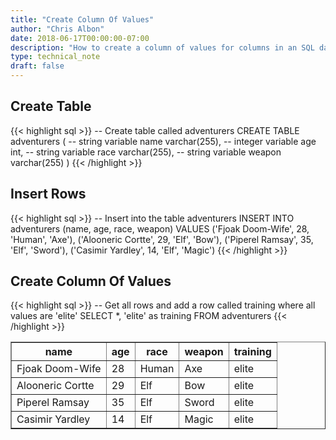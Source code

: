 ```yaml
---
title: "Create Column Of Values"
author: "Chris Albon"
date: 2018-06-17T00:00:00-07:00
description: "How to create a column of values for columns in an SQL database."
type: technical_note
draft: false
---
```


## Create Table

{{< highlight sql >}}
-- Create table called adventurers
CREATE TABLE adventurers (
    -- string variable
    name varchar(255),
    -- integer variable
    age int,
    -- string variable
    race varchar(255),
    -- string variable
    weapon varchar(255)
)
{{< /highlight >}}

## Insert Rows

{{< highlight sql >}}
-- Insert into the table adventurers
INSERT INTO adventurers (name, age, race, weapon)
VALUES ('Fjoak Doom-Wife', 28, 'Human', 'Axe'),
       ('Alooneric Cortte', 29, 'Elf', 'Bow'),
       ('Piperel Ramsay', 35, 'Elf', 'Sword'),
       ('Casimir Yardley', 14, 'Elf', 'Magic')
{{< /highlight >}}

## Create Column Of Values

{{< highlight sql >}}
-- Get all rows and add a row called training where all values are 'elite'
SELECT *, 'elite' as training FROM adventurers
{{< /highlight >}}
<table border="1" style="border-collapse:collapse">
<tr><th>name</th><th>age</th><th>race</th><th>weapon</th><th>training</th></tr>
<tr><td>Fjoak Doom-Wife</td><td>28</td><td>Human</td><td>Axe</td><td>elite</td></tr>
<tr><td>Alooneric Cortte</td><td>29</td><td>Elf</td><td>Bow</td><td>elite</td></tr>
<tr><td>Piperel Ramsay</td><td>35</td><td>Elf</td><td>Sword</td><td>elite</td></tr>
<tr><td>Casimir Yardley</td><td>14</td><td>Elf</td><td>Magic</td><td>elite</td></tr></table>